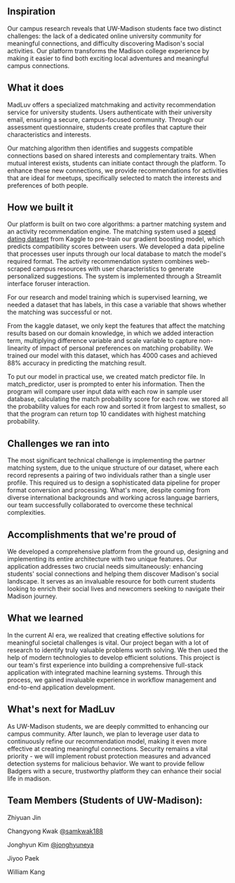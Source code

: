 ## Inspiration

Our campus research reveals that UW-Madison students face two distinct challenges: the lack of a dedicated online university community for meaningful connections, and difficulty discovering Madison's social activities. Our platform transforms the Madison college experience by making it easier to find both exciting local adventures and meaningful campus connections.

## What it does

MadLuv offers a specialized matchmaking and activity recommendation service for university students. Users authenticate with their university email, ensuring a secure, campus-focused community. Through our assessment questionnaire, students create profiles that capture their characteristics and interests. 

Our matching algorithm then identifies and suggests compatible connections based on shared interests and complementary traits. When mutual interest exists, students can initiate contact through the platform. To enhance these new connections, we provide recommendations for activities that are ideal for meetups, specifically selected to match the interests and preferences of both people.

## How we built it

Our platform is built on two core algorithms: a partner matching system and an activity recommendation engine. The matching system used a [speed dating dataset](https://www.kaggle.com/datasets/ulrikthygepedersen/speed-dating/data) from Kaggle to pre-train our gradient boosting model, which predicts compatibility scores between users. We developed a data pipeline that processes user inputs through our local database to match the model's required format. The activity recommendation system combines web-scraped campus resources with user characteristics to generate personalized suggestions. The system is implemented through a Streamlit interface foruser interaction. 

For our research and model training which is supervised learning, we needed a dataset that has labels, in this case a variable that shows whether the matching was successful or not. 

From the kaggle dataset, we only kept the features that affect the matching results based on our domain knowledge, in which we added interaction term, multiplying difference variable and scale variable to capture non-linearity of impact of personal preferences on matching probability. We trained our model with this dataset, which has 4000 cases and achieved 88% accuracy in predicting the matching result.

To put our model in practical use, we created match predictor file. In match_predictor, user is prompted to enter his information.
Then the program will compare user input data with each row in sample user database, calculating the match probability score for each row. 
we stored all the probability values for each row and sorted it from largest to smallest, so that the program can return top 10 candidates with highest matching probability.


## Challenges we ran into

The most significant technical challenge is implementing the partner matching system, due to the unique structure of our dataset, where each record represents a pairing of two individuals rather than a single user profile. This required us to design a sophisticated data pipeline for proper format conversion and processing. What's more, despite coming from diverse international backgrounds and working across language barriers, our team successfully collaborated to overcome these technical complexities.

## Accomplishments that we're proud of

We developed a comprehensive platform from the ground up, designing and implementing its entire architecture with two unique features. Our application addresses two crucial needs simultaneously: enhancing students' social connections and helping them discover Madison's social landscape. It serves as an invaluable resource for both current students looking to enrich their social lives and newcomers seeking to navigate their Madison journey.

## What we learned

In the current AI era, we realized that creating effective solutions for meaningful societal challenges is vital. Our project began with a lot of  research to identify truly valuable problems worth solving. We then used the help of  modern technologies to develop efficient solutions. This project is our team's first experience into building a comprehensive full-stack application with integrated machine learning systems. Through this process, we gained invaluable experience in workflow management and end-to-end application development.

## What's next for MadLuv

As UW-Madison students, we are deeply committed to enhancing our campus community. After launch, we plan to leverage user data to continuously refine our recommendation model, making it even more effective at creating meaningful connections. Security remains a vital priority - we will implement robust protection measures and advanced detection systems for malicious behavior. We want to provide fellow Badgers with a secure, trustworthy platform they can enhance their social life in madison.



## Team Members (Students of UW-Madison):
Zhiyuan Jin

Changyong Kwak [@samkwak188](https://github.com/samkwak188)

Jonghyun Kim [@jonghyuneya](https://github.com/jonghyuneya)

Jiyoo Paek

William Kang

